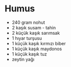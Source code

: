 # Humus

- 240 gram nohut
- 2 kaşık susam - tahin
- 2 küçük kaşık sarımsak
- 1  hıyar turşusu
- 1 küçük kaşık kırmızı biber
- 1 küçük kaşık maydonos
- 1 küçük kaşık tuz
- zeytin yağı
